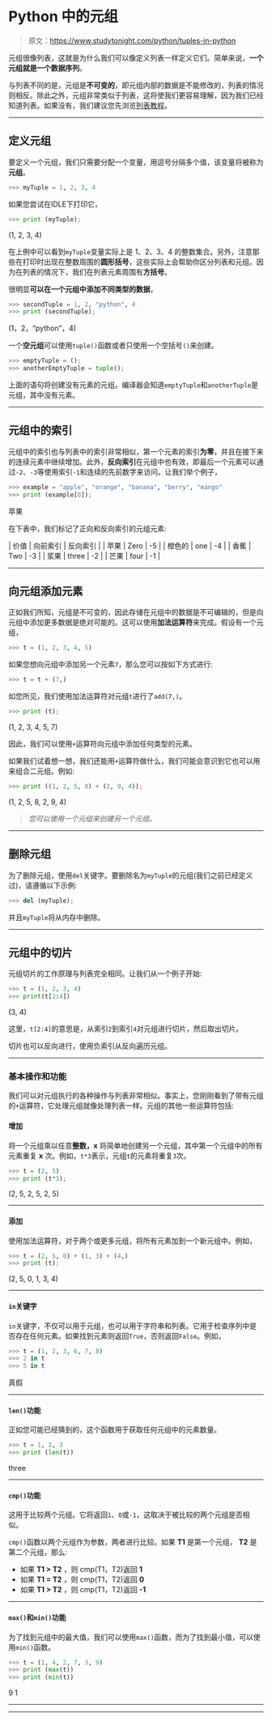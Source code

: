 # Python 中的元组

> 原文：<https://www.studytonight.com/python/tuples-in-python>

元组很像列表，这就是为什么我们可以像定义列表一样定义它们。简单来说，**一个元组就是一个数据序列**。

与列表不同的是，元组是**不可变的**，即元组内部的数据是不能修改的，列表的情况则相反。除此之外，元组非常类似于列表，这将使我们更容易理解，因为我们已经知道列表。如果没有，我们建议您先浏览[列表教程](lists-in-python)。

* * *

## 定义元组

要定义一个元组，我们只需要分配一个变量，用逗号分隔多个值，该变量将被称为**元组**。

```py
>>> myTuple = 1, 2, 3, 4
```

如果您尝试在IDLE下打印它，

```py
>>> print (myTuple);
```

(1, 2, 3, 4)

在上例中可以看到`myTuple`变量实际上是 1、2、3、4 的整数集合。另外，注意那些在打印时出现在整数周围的**圆形括号**，这些实际上会帮助你区分列表和元组。因为在列表的情况下，我们在列表元素周围有**方括号**。

很明显**可以在一个元组中添加不同类型的数据**，

```py
>>> secondTuple = 1, 2, "python", 4
>>> print (secondTuple);
```

(1，2，“python”，4)

一个**空元组**可以使用`tuple()`函数或者只使用一个空括号`()`来创建。

```py
>>> emptyTuple = ();
>>> anotherEmptyTuple = tuple();
```

上面的语句将创建没有元素的元组。编译器会知道`emptyTuple`和`anotherTuple`是元组，其中没有元素。

* * *

## 元组中的索引

元组中的索引也与列表中的索引非常相似，第一个元素的索引**为零**，并且在接下来的连续元素中继续增加。此外，**反向索引**在元组中也有效，即最后一个元素可以通过`-2`、`-3`等使用索引`-1`和连续的先前数字来访问。让我们举个例子，

```py
>>> example = "apple", "orange", "banana", "berry", "mango"
>>> print (example[0]);
```

苹果

在下表中，我们标记了正向和反向索引的元组元素:

| 价值 | 向前索引 | 反向索引 |
| 苹果 | Zero | -5 |
| 橙色的 | one | -4 |
| 香蕉 | Two | -3 |
| 浆果 | three | -2 |
| 芒果 | four | -1 |

* * *

## 向元组添加元素

正如我们所知，元组是不可变的，因此存储在元组中的数据是不可编辑的，但是向元组中添加更多数据是绝对可能的。这可以使用**加法运算符**来完成。假设有一个元组，

```py
>>> t = (1, 2, 3, 4, 5)
```

如果您想向元组中添加另一个元素`7`，那么您可以按如下方式进行:

```py
>>> t = t + (7,)
```

如您所见，我们使用加法运算符对元组`t`进行了`add(7,)`。

```py
>>> print (t);
```

(1, 2, 3, 4, 5, 7)

因此，我们可以使用`+`运算符向元组中添加任何类型的元素。

如果我们试着想一想，我们还能用`+`运算符做什么，我们可能会意识到它也可以用来组合二元组。例如:

```py
>>> print ((1, 2, 5, 8) + (2, 9, 4));
```

(1, 2, 5, 8, 2, 9, 4)

> *您可以使用一个元组来创建另一个元组。*

* * *

## 删除元组

为了删除元组，使用`del`关键字。要删除名为`myTuple`的元组(我们之前已经定义过)，请遵循以下示例:

```py
>>> del (myTuple);
```

并且`myTuple`将从内存中删除。

* * *

## 元组中的切片

元组切片的工作原理与列表完全相同。让我们从一个例子开始:

```py
>>> t = (1, 2, 3, 4)
>>> print(t[2:4])
```

(3, 4)

这里，`t[2:4]`的意思是，从索引`2`到索引`4`对元组进行切片，然后取出切片。

切片也可以反向进行，使用负索引从反向遍历元组。

* * *

### 基本操作和功能

我们可以对元组执行的各种操作与列表非常相似。事实上，您刚刚看到了带有元组的`+`运算符，它处理元组就像处理列表一样。元组的其他一些运算符包括:

#### 增加

将一个元组乘以任意**整数，x** 将简单地创建另一个元组，其中第一个元组中的所有元素重复 **x** 次。例如，`t*3`表示，元组`t`的元素将重复`3`次。

```py
>>> t = (2, 5)
>>> print (t*3);
```

(2, 5, 2, 5, 2, 5)

* * *

#### 添加

使用加法运算符，对于两个或更多元组，将所有元素加到一个新元组中。例如，

```py
>>> t = (2, 5, 0) + (1, 3) + (4,)
>>> print (t);
```

(2, 5, 0, 1, 3, 4)

* * *

#### `in`关键字

`in`关键字，不仅可以用于元组，也可以用于字符串和列表。它用于检查序列中是否存在任何元素。如果找到元素则返回`True`，否则返回`False`。例如，

```py
>>> t = (1, 2, 3, 6, 7, 8)
>>> 2 in t
>>> 5 in t
```

真假

* * *

#### `len()`功能

正如您可能已经猜到的，这个函数用于获取任何元组中的元素数量。

```py
>>> t = 1, 2, 3
>>> print (len(t))
```

three

* * *

#### `cmp()`功能

这用于比较两个元组。它将返回`1`、`0`或`-1`，这取决于被比较的两个元组是否相似。

`cmp()`函数以两个元组作为参数，两者进行比较。如果 **T1** 是第一个元组， **T2** 是第二个元组，那么:

*   如果 **T1 > T2** ，则 cmp(T1，T2)返回 **1**
*   如果 **T1 = T2** ，则 cmp(T1，T2)返回 **0**
*   如果 **T1 > T2** ，则 cmp(T1，T2)返回 **-1**

* * *

#### `max()`和`min()`功能

为了找到元组中的最大值，我们可以使用`max()`函数，而为了找到最小值，可以使用`min()`函数。

```py
>>> t = (1, 4, 2, 7, 3, 9)
>>> print (max(t))
>>> print (min(t))
```

9 1

* * *

* * *